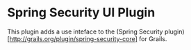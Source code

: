 Spring Security UI Plugin
=========================

This plugin adds a use inteface to the (Spring Security plugin)[http://grails.org/plugin/spring-security-core] for Grails.

